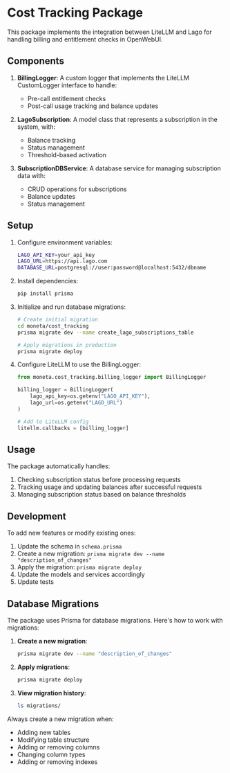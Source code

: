 # Cost Tracking Package

This package implements the integration between LiteLLM and Lago for handling billing and entitlement checks in OpenWebUI.

## Components

1. **BillingLogger**: A custom logger that implements the LiteLLM CustomLogger interface to handle:
   - Pre-call entitlement checks
   - Post-call usage tracking and balance updates

2. **LagoSubscription**: A model class that represents a subscription in the system, with:
   - Balance tracking
   - Status management
   - Threshold-based activation

3. **SubscriptionDBService**: A database service for managing subscription data with:
   - CRUD operations for subscriptions
   - Balance updates
   - Status management

## Setup

1. Configure environment variables:
   ```bash
   LAGO_API_KEY=your_api_key
   LAGO_URL=https://api.lago.com
   DATABASE_URL=postgresql://user:password@localhost:5432/dbname
   ```

2. Install dependencies:
   ```bash
   pip install prisma
   ```

3. Initialize and run database migrations:
   ```bash
   # Create initial migration
   cd moneta/cost_tracking
   prisma migrate dev --name create_lago_subscriptions_table

   # Apply migrations in production
   prisma migrate deploy
   ```

4. Configure LiteLLM to use the BillingLogger:
   ```python
   from moneta.cost_tracking.billing_logger import BillingLogger
   
   billing_logger = BillingLogger(
       lago_api_key=os.getenv("LAGO_API_KEY"),
       lago_url=os.getenv("LAGO_URL")
   )
   
   # Add to LiteLLM config
   litellm.callbacks = [billing_logger]
   ```

## Usage

The package automatically handles:
1. Checking subscription status before processing requests
2. Tracking usage and updating balances after successful requests
3. Managing subscription status based on balance thresholds

## Development

To add new features or modify existing ones:
1. Update the schema in `schema.prisma`
2. Create a new migration: `prisma migrate dev --name "description_of_changes"`
3. Apply the migration: `prisma migrate deploy`
4. Update the models and services accordingly
5. Update tests

## Database Migrations

The package uses Prisma for database migrations. Here's how to work with migrations:

1. **Create a new migration**:
   ```bash
   prisma migrate dev --name "description_of_changes"
   ```

2. **Apply migrations**:
   ```bash
   prisma migrate deploy
   ```

3. **View migration history**:
   ```bash
   ls migrations/
   ```

Always create a new migration when:
- Adding new tables
- Modifying table structure
- Adding or removing columns
- Changing column types
- Adding or removing indexes 